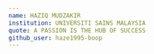 ```yaml
---
name: HAZIQ MUDZAKIR
institution: UNIVERSITI SAINS MALAYSIA
quote: A PASSION IS THE HUB OF SUCCESS
github_user: haze1995-boop
---
```


